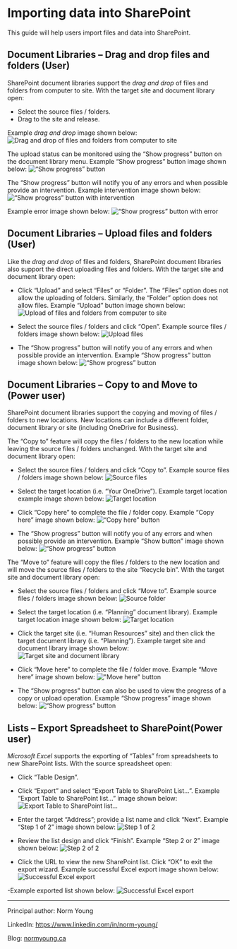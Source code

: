 # Importing data into SharePoint

This guide will help users import files and data into SharePoint.

## Document Libraries – Drag and drop files and folders (User)

SharePoint document libraries support the *drag and drop* of files and folders from computer to site. With the target site and document library open:
- Select the source files / folders.
- Drag to the site and release.

Example *drag and drop* image shown below:<br>
![Drag and drop of files and folders from computer to site](../../images/importing-data/drag-drop-files-folders.png)

The upload status can be monitored using the “Show progress” button on the document library menu. Example “Show progress” button image shown below:
![“Show progress” button](../../images/importing-data/drag-drop-show-progress.png)

The “Show progress” button will notify you of any errors and when possible provide an intervention. Example intervention image shown below:
![“Show progress” button with intervention](../../images/importing-data/drag-drop-show-intervention.png)

Example error image shown below:
![“Show progress” button with error](../../images/importing-data/drag-drop-show-error.png)


## Document Libraries – Upload files and folders (User)
Like the *drag and drop* of files and folders, SharePoint document libraries also support the direct uploading files and folders. With the target site and document library open:
- Click “Upload” and select “Files” or “Folder”. The “Files” option does not allow the uploading of folders. Similarly, the “Folder” option does not allow files. Example “Upload” button image shown below:
![Upload of files and folders from computer to site](../../images/importing-data/upload-files-folders.png)

- Select the source files / folders and click “Open”. Example source files / folders image shown below:
![Upload files](../../images/importing-data/upload-files.png)

- The “Show progress” button will notify you of any errors and when possible provide an intervention. Example “Show progress” button image shown below:
![“Show progress” button](../../images/importing-data/upload-files-folders-show-progress.png)


## Document Libraries – Copy to and Move to (Power user)
SharePoint document libraries support the copying and moving of files / folders to new locations. New locations can include a different folder, document library or site (including OneDrive for Business).

The “Copy to” feature will copy the files / folders to the new location while leaving the source files / folders unchanged. With the target site and document library open:
- Select the source files / folders and click “Copy to”. Example source files / folders image shown below:
![Source files](../../images/importing-data/copy-to-files.png)

- Select the target location (i.e. “Your OneDrive”). Example target location example image shown below:
![Target location](../../images/importing-data/copy-to-files-target-location.png)

- Click “Copy here” to complete the file / folder copy. Example “Copy here” image shown below:
![“Copy here” button](../../images/importing-data/copy-to-files-copy-here.png)

- The “Show progress” button will notify you of any errors and when possible provide an intervention. Example “Show button” image shown below:
![“Show progress” button](../../images/importing-data/copy-to-files-show-progress.png)


The “Move to” feature will copy the files / folders to the new location and will move the source files / folders to the site “Recycle bin”. With the target site and document library open:

- Select the source files / folders and click “Move to”. Example source files / folders image shown below:
![Source folder](../../images/importing-data/move-to-folder.png)

- Select the target location (i.e. “Planning” document library). Example target location image shown below:
![Target location](../../images/importing-data/move-to-folder-target-location.png)

- Click the target site (i.e. “Human Resources” site) and then click the target document library (i.e. “Planning”). Example target site and document library image shown below:
![Target site and document library](../../images/importing-data/move-to-folder-target-site-library.png)

- Click “Move here” to complete the file / folder move. Example “Move here” image shown below:
!["Move here" button](../../images/importing-data/move-to-move-here.png)

- The “Show progress” button can also be used to view the progress of a copy or upload operation. Example “Show progress” image shown below:
![“Show progress” button](../../images/importing-data/move-to-show-progress.png)


## Lists – Export Spreadsheet to SharePoint(Power user)
*Microsoft Excel* supports the exporting of “Tables” from spreadsheets to new SharePoint lists. With the source spreadsheet open:
- Click “Table Design”.
- Click “Export” and select “Export Table to SharePoint List…”. Example “Export Table to SharePoint list...” image shown below:
![Export Table to SharePoint list...](../../images/importing-data/excel-export-toolbar.png)

- Enter the target “Address”; provide a list name and click “Next”. Example “Step 1 of 2” image shown below:
![Step 1 of 2](../../images/importing-data/excel-export-step1.png)
 
- Review the list design and click “Finish”. Example “Step 2 or 2” image shown below:
![Step 2 of 2](../../images/importing-data/excel-export-step2.png)

- Click the URL to view the new SharePoint list. Click “OK” to exit the export wizard. Example successful Excel export image shown below:
![Successful Excel export](../../images/importing-data/excel-export-ok.png)

-Example exported list shown below:
![Successful Excel export](../../images/importing-data/excel-export-list.png)

---

Principal author: Norm Young

LinkedIn: https://www.linkedin.com/in/norm-young/

Blog: [normyoung.ca](https://normyoung.ca)
